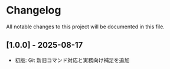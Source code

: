 # Changelog

All notable changes to this project will be documented in this file.

## [1.0.0] - 2025-08-17
- 初版: Git 新旧コマンド対応と実務向け補足を追加
